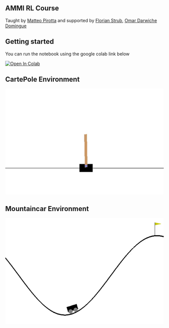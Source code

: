 ## AMMI RL Course

Taught by [Matteo Pirotta](https://teopir.github.io/) and supported by [Florian Strub](https://fstrub95.github.io/), [Omar Darwiche Domingue](https://omardrwch.github.io/)


## Getting started

You can run the notebook using the google colab link below

[![Open In Colab](https://colab.research.google.com/assets/colab-badge.svg)](https://colab.research.google.com/)

## CartePole Environment

![](images/cartpole.gif)

## Mountaincar Environment 

![](images/mountaincar.gif)
